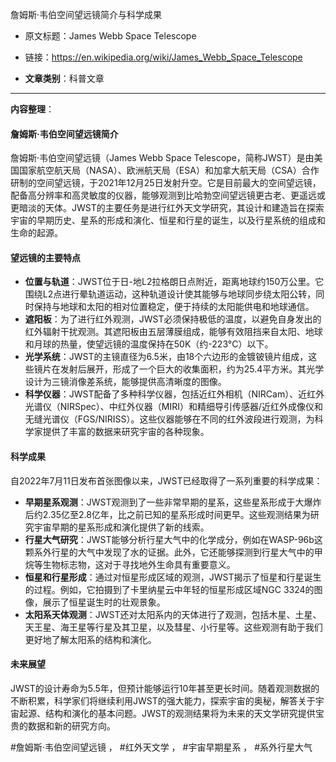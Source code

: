 詹姆斯·韦伯空间望远镜简介与科学成果
- 原文标题：James Webb Space Telescope
- 链接：https://en.wikipedia.org/wiki/James_Webb_Space_Telescope 

- **文章类别**：科普文章

---

**内容整理**： 

#### 詹姆斯·韦伯空间望远镜简介
詹姆斯·韦伯空间望远镜（James Webb Space Telescope，简称JWST）是由美国国家航空航天局（NASA）、欧洲航天局（ESA）和加拿大航天局（CSA）合作研制的空间望远镜，于2021年12月25日发射升空。它是目前最大的空间望远镜，配备高分辨率和高灵敏度的仪器，能够观测到比哈勃空间望远镜更古老、更遥远或更暗淡的天体。JWST的主要任务是进行红外天文学研究，其设计和建造旨在探索宇宙的早期历史、星系的形成和演化、恒星和行星的诞生，以及行星系统的组成和生命的起源。

#### 望远镜的主要特点
- **位置与轨道**：JWST位于日-地L2拉格朗日点附近，距离地球约150万公里。它围绕L2点进行晕轨道运动，这种轨道设计使其能够与地球同步绕太阳公转，同时保持与地球和太阳的相对位置稳定，便于持续的太阳能供电和地球通信。
- **遮阳板**：为了进行红外观测，JWST必须保持极低的温度，以避免自身发出的红外辐射干扰观测。其遮阳板由五层薄膜组成，能够有效阻挡来自太阳、地球和月球的热量，使望远镜的温度保持在50K（约-223°C）以下。
- **光学系统**：JWST的主镜直径为6.5米，由18个六边形的金镀铍镜片组成，这些镜片在发射后展开，形成了一个巨大的收集面积，约为25.4平方米。其光学设计为三镜消像差系统，能够提供高清晰度的图像。
- **科学仪器**：JWST配备了多种科学仪器，包括近红外相机（NIRCam）、近红外光谱仪（NIRSpec）、中红外仪器（MIRI）和精细导引传感器/近红外成像仪和无缝光谱仪（FGS/NIRISS）。这些仪器能够在不同的红外波段进行观测，为科学家提供了丰富的数据来研究宇宙的各种现象。

#### 科学成果
自2022年7月11日发布首张图像以来，JWST已经取得了一系列重要的科学成果：
- **早期星系观测**：JWST观测到了一些非常早期的星系，这些星系形成于大爆炸后约2.35亿至2.8亿年，比之前已知的星系形成时间更早。这些观测结果为研究宇宙早期的星系形成和演化提供了新的线索。
- **行星大气研究**：JWST能够分析行星大气中的化学成分，例如在WASP-96b这颗系外行星的大气中发现了水的证据。此外，它还能够探测到行星大气中的甲烷等生物标志物，这对于寻找地外生命具有重要意义。
- **恒星和行星形成**：通过对恒星形成区域的观测，JWST揭示了恒星和行星诞生的过程。例如，它拍摄到了卡里纳星云中年轻的恒星形成区域NGC 3324的图像，展示了恒星诞生时的壮观景象。
- **太阳系天体观测**：JWST还对太阳系内的天体进行了观测，包括木星、土星、天王星、海王星等行星及其卫星，以及彗星、小行星等。这些观测有助于我们更好地了解太阳系的结构和演化。

#### 未来展望
JWST的设计寿命为5.5年，但预计能够运行10年甚至更长时间。随着观测数据的不断积累，科学家们将继续利用JWST的强大能力，探索宇宙的奥秘，解答关于宇宙起源、结构和演化的基本问题。JWST的观测结果将为未来的天文学研究提供宝贵的数据和新的研究方向。

#詹姆斯·韦伯空间望远镜 ， #红外天文学 ， #宇宙早期星系 ， #系外行星大气
